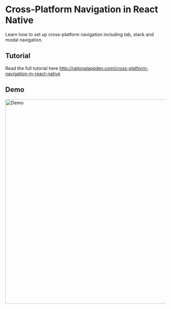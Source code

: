 # Cross-Platform Navigation in React Native

Learn how to set up cross-platform navigation including tab, stack and modal navigation.

## Tutorial

Read the full tutorial here http://rationalappdev.com/cross-platform-navigation-in-react-native

## Demo

<img src="https://github.com/rationalappdev/react-native-navigation-tutorial/blob/master/demo.gif" alt="Demo" width="640" />
